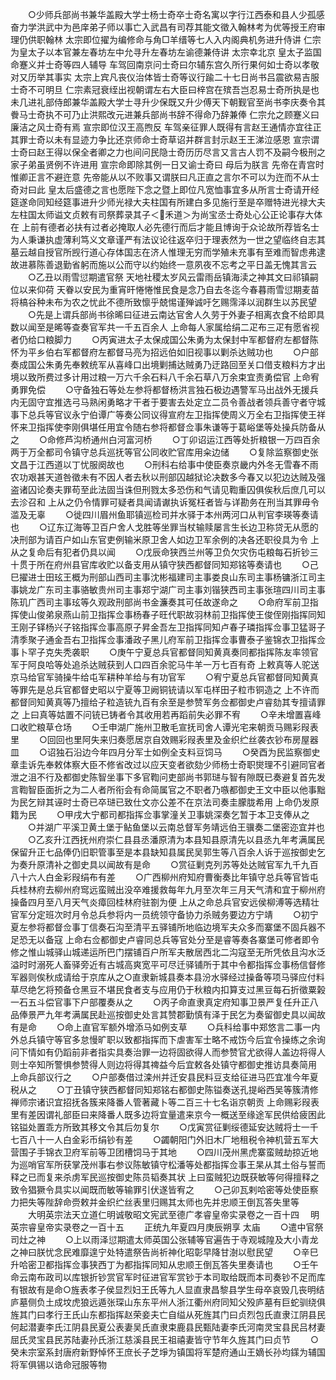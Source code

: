 <!-- { "loadSidebar": true } -->
　　○少师兵部尚书兼华盖殿大学士杨士奇卒士奇名寓以字行江西泰和县人少孤感奋力学洪武中为邑庠弟子师以事亡入武昌有司荐其能文徵入翰林考为优等授王府审理仍供职翰林  太宗即位擢为编修命与角□羊缙等七人入内阁典机务进升侍讲  仁宗为皇太子以本官兼左春坊左中允寻升左春坊左谕德兼侍讲  太宗幸北京  皇太子监国命蹇义并士奇等四人辅导  车驾回南京问士奇曰尔辅东宫久所行果何如士奇以孝敬对又历举其事实  太宗上宾凡丧仪治体皆士奇等议行踰二十七日尚书吕震欲易吉服士奇不可明旦  仁宗素冠衰绖出视朝谓左右大臣曰梓宫在殡吾岂忍易士奇所执是也未几进礼部侍郎兼华盖殿大学士寻升少保既又升少傅天下朝觐官至尚书李庆奏令其餋马士奇执不可乃止洪熙改元进兼兵部尚书辞不得命乃辞兼俸  仁宗允之顾蹇义曰廉洁之风士奇有焉  宣宗即位汉王高煦反  车驾亲征罪人既得有言赵王通情亦宜往正其罪士奇以未有显迹力争比还京师命士奇草诏并群言封示赵王王涕泣感恩  宣宗谓士奇曰赵王得以保全者卿之力也间问民隐士奇历历尽言又言古人罚不及嗣今极刑之家子弟虽贤例不许进用  宣宗命即除其例一日又谕士奇曰  母后为朕言  先帝在青宫时惟卿正言不避迕意  先帝能从以不败事又谓朕曰凡正直之言尔不可以为迕而不从士奇对曰此  皇太后盛德之言也愿陛下念之暨上即位凡宽恤事宜多从所言士奇请开经筵遂命同知经筵事进升少师光禄大夫柱国有所建白多见施行至是卒赠特进光禄大夫左柱国太师谥文贞敕有司祭葬录其子＜禾道＞为尚宝丞士奇处心公正论事存大体在  上前有德者必扶有过者必掩取人必先德行而后才能且博询于众论故所荐皆名士为人秉谦执虚薄利笃义文章谨严有法议论往返卒归于理表然为一世之望临终自志其墓云越自授官所觊行道心存体国志在济人惟理无穷而学殖未充事有至难而智虑弗逮故进慕陈善退勤省躬而施以公而守以约始终一意夙夜不忘考之平日盖无愧其言云
　　○乙丑以雨雪愆期遣官祭  天地社稷太岁风云雷雨岳镇海渎之神其文曰祁镇嗣位以来仰荷  天眷以安民为重宵旰惓惓惟民食是念乃自去冬迄今春暮雨雪愆期麦苗将槁谷种未布为农之忧此不德所致懔乎兢惕谨殚诚吁乞赐霈泽以润群生以苏民望
　　○先是上谓兵部尚书徐晞曰征进云南达官舍人久劳于外妻子相离衣食不给即具数以闻至是晞等查奏官军共一千五百余人  上命每人家属给绢二疋布三疋有愿省视者仍给口粮脚力
　　○丙寅进太子太保成国公朱勇为太保封中军都督府左都督陈怀为平乡伯右军都督府左都督马亮为招远伯如旧视事以剿杀达贼功也
　　○户部奏成国公朱勇先奉敕统军从喜峰口出境剿捕达贼勇乃迂路回至关口借支粮料方才出境以致所费过多计用过粮一万六千余石料八千余石草八万余束宜责勇偿官  上命宥勇罪免偿
　　○守备独石等处左参将都督杨洪言独石极边遇警军马出战外无援兵内无固守宜推选弓马熟闲勇略才干者于要害去处定立二员令善战者领兵善守者守城事下总兵等官议永宁伯谭广等奏公同议得宣府左卫指挥使周义万全右卫指挥使王祥怀来卫指挥使李刚俱堪任用宜令随右参将都督佥事朱谦等于葛峪堡等处操兵防备从之
　　○命修芦沟桥通州白河富河桥
　　○丁卯诏运江西等处折粮银一万四百余两于万全都司令镇守总兵巡抚等官公同收贮官库用籴边储
　　○复除监察御史张文昌于江西道以丁忧服阕故也
　　○刑科右给事中使臣奏京畿内外冬无雪春不雨农功艰甚天道咎徵未有不因人者去秋以刑部囚越狱论决数多今春又以犯边达贼及强盗诸囚论奏夫罪苟至此法固当诛但刑戮太多恐伤和气请见鞫重囚俱俟秋后庶几可以去沴召和  上从之仍令情罪可疑者具闻请谳执诉冤枉者皆与详勘务在刑当其罪毋令滥及无辜
　　○徙四川眉州鱼耶镇巡检司并水驿于本州两河口从判官李瑛等奏请也
　　○辽东辽海等卫百户舍人戈胜等坐罪当杖输赎屡言生长边卫称贷无从愿的决刑部为请百户如山东官吏例输米原卫舍人如边卫军余例的决各还职役具为令  上从之复命后有犯者仍具以闻
　　○戊辰命狭西兰州等卫负欠灾伤屯粮每石折钞三十贯于所在府州县官库收贮以备支用从镇守狭西都督同知郑铭等奏请也
　　○己巳擢进士田玹王概为刑部山西司主事沈彬福建司主事娄良山东司主事杨镛浙江司主事姚龙广东司主事骆敏贵州司主事郑宁湖广司主事刘锴狭西司主事张瑄四川司主事陈玑广西司主事玹等久观政刑部尚书金濂奏其可任故遂命之
　　○命府军前卫指挥使山俊弟泉燕山前卫指挥佥事杨春子旺代职故羽林前卫指挥使王俊侄刚指挥同知王刚子铎杨兴子铭指挥佥事高原子昇金吾左卫指挥同知卢春子璘指挥佥事卫猛哥子清季聚子通金吾右卫指挥佥事潘政子黑儿府军前卫指挥佥事曹泰子鉴锦衣卫指挥佥事卜罕子克失秃袭职
　　○庚午宁夏总兵官都督同知黄真奏同都指挥陈友率领官军于阿良哈等处追杀达贼获到人口四百余驼马牛羊一万七百有奇  上敕真等人驼送京马给官军骑操牛给屯军耕种羊给与有功官军
　　○宥宁夏总兵官都督同知黄真等罪先是总兵官都督史昭以宁夏等卫阙铜铳请以军屯样田子粒市铜造之  上不许而都督同知黄真等乃擅给子粒造铳九百有余至是参赞军务佥都御史卢睿劾其专擅请罪之  上曰真等姑置不问铳已铸者令其收用若再蹈前失必罪不宥
　　○辛未增置喜峰口收贮粮草仓场
　　○壬申湖广施州卫散毛宣抚司舍人谭光宅来朝贡马赐彩叚表里
　　○回回也里阿失来归奏愿居京自效赐彩叚表里及金织纻丝袭衣钞布房屋器皿
　　○诏独石沿边今年四月分军士如例全支料豆饲马
　　○癸酉为民监察御史章圭诉先奉敕体察大臣不修省改过以应天变者欲劾少师杨士奇职爕理不引避同官者泄之沮不行及都御史陈智坐事下多官鞫问吏部尚书郭琎与智有隙既已奏避复首先发言鞫智臣面折之为二人者所衔会有命简属官之不职者乃嗾都御史王文中臣以他事黜为民乞辩其诬时士奇已卒琎已致仕文亦公差不在京法司奏圭朦胧希用  上命仍发原籍为民
　　○甲戌大宁都司都指挥佥事掌潼关卫事姚深奏乞暂于本卫支俸从之
　　○并湖广平溪卫黄土堡于鲇鱼堡以云南总督军务靖远伯王骥奏二堡密迩宜并也
　　○乙亥升江西抚州府崇仁县县丞潘原清为本县知县原清先以县丞九年考满属民保留升正七品俸仍旧职管事至是本县缺知县属民吴郭生等八百余人诉于巡按御史乞为奏升原清补之御史具以闻故有是命
　　○赏征剿克列苏等处达贼官军九千九百八十六人白金彩叚绢布有差
　　○广西柳州府知府曹衡奏比年镇守总兵等官皆屯兵桂林府去柳州府窎远蛮贼出没卒难援救每年九月至次年三月天气清和宜于柳州府操备四月至八月天气炎瘴回桂林府驻劄为便  上从之命总兵官安远侯柳溥等选精壮官军分定班次时月令总兵参将内一员统领守备协力杀贼务要边方宁靖
　　○初宁夏左参将都督佥事丁信奏石沟至清平五驿铺所地临边境军夫众多而寨堡不固兵器不足恐无以备寇  上命右佥都御史卢睿同总兵等官处分至是睿等奏各寨堡可修者即令修之惟山城驿山城递运所巴门摆铺百户所军夫散居西北二沟寇至无所凭依且沟水泛溢时时溺死人畜驿旁近有古城高爽宽平可尽迁驿铺所于其中令都指挥佥事杨信督修军器则俟秋成请给于京库从之○直隶新城县奏本县汾水驿经过操备等项马驿应付料草尽绝乞将预备仓黑豆不堪民食者支与应用仍于秋粮内扣算支过黑豆每石折徵粟榖一石五斗偿官事下户部覆奏从之
　　○丙子命直隶真定府知事卫景严复任升正八品俸景严九年考满属民赴巡按御史处言其赞郡勤慎有泽于民乞为奏留御史具以闻故有是命
　　○命上直官军额外增添马如例支草
　　○兵科给事中郑悠言二事一内外总兵镇守等官多怠慢旷职以致都指挥而下虐害军士略不戒饬今后宜令操练之余询问下情如有仍蹈前非者指实具奏治罪一边将固欲得人而参赞官尤欲得人盖边将得人则士卒知所警惧参赞得人则边将得其禆益今后宜敕各处镇守都御史推访具奏简用  上命兵部议行之
　　○户部奏借过滦州并迁安县民料豆支给征进马匹宜准今年夏税从之
　　○丁丑镇守狭西都督同知郑铭右都御史陈镒奏送孔提峪西吴等簇清修禅师宗诸识宜招抚各簇来降番人管著藏卜等二百三十七名诣京朝贡  上命赐彩叚表里有差因谓礼部臣曰来降番人既多边将宜量遣来京今一概送至缘途军民供给疲困此铭镒处置乖方所致其移文令其后勿复尔
　　○戊寅赏征剿绥德延安达贼将士一千七百八十一人白金彩币绢钞有差
　　○蠲朝阳门外旧木厂地租税令神机营五军大营围子手锦衣卫府军前等卫团槽饲马于其地
　　○四川茂州黑虎寨蛮贼劫掠近地为巡哨官军所获掌茂州事右参议陈敏镇守松潘等处都指挥佥事王杲从其土俗与誓而释之已而复来杀虏军民巡按御史陈员韬奏其状  上曰蛮贼犯边既获敏等何得擅释之致令猖獗令具实以闻既而敏等输罪引伏遂皆宥之
　　○己卯瓦剌哈密等处使臣察力把失等陛辞命赍敕并金织纻丝表里归赐其太师也先并忠顺王倒瓦答失里等
　　大明英宗法天立道仁明诚敬昭文宪武至德广孝睿皇帝实录卷之一百十四
　明英宗睿皇帝实录卷之一百十五
　　正统九年夏四月庚辰朔享  太庙
　　○遣中官祭司灶之神
　　○上以雨泽愆期遣太师英国公张辅等官遍告于寺观城隍及大小青龙之神曰朕忧念民难靡遑宁处特遣祭告尚祈神化昭彰早降甘澍以慰民望
　　○辛巳升哈密卫都指挥佥事狭西丁为都指挥同知从忠顺王倒瓦答失里奏请也
　　○壬午命云南布政司以库银折钞赏官军时征进官军赏钞于本司取给既而本司奏钞不足而库有银故有是命○旌表孝子侯显烈妇王氏等九人显直隶昌黎县学生母卒哀毁几丧明结庐墓侧负土成坟虎狼远遁张琛山东东平州人浙江衢州府同知父殁庐墓有巨蛇驯绕俱旌其门曰孝行王氏山东都指挥赵荣妾夫亡自缢从死旌其门曰贞烈包氏直隶江阴县民何起潜妻李氏江阴县民夏公表妻吴氏直隶束鹿县民甄陆妻李氏河南灵宝县民吕材妻屈氏灵宝县民苏陆妻孙氏浙江慈溪县民王祖禧妻皆守节年久旌其门曰贞节
　　○癸未宗室系封唐府新野悼怀王庶长子芝埩为镇国将军楚府通山王嫡长孙均鏼为辅国将军俱锡以诰命冠服等物
